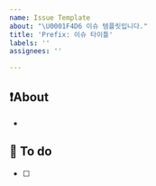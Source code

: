 ```yaml
---
name: Issue Template
about: "\U0001F4D6 이슈 템플릿입니다."
title: 'Prefix: 이슈 타이틀'
labels: ''
assignees: ''

---
```


## ❗About
<!-- 해당 이슈에서 할 작업에 대해 설명해 주세요. -->
* 


## 📝 To do
<!-- 해야 할 일을 적어 주세요. -->
- [ ]
